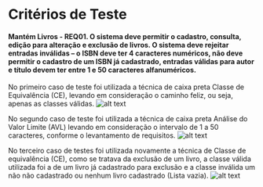 # Critérios de Teste

#### Mantém Livros - REQ01. O sistema deve permitir o cadastro, consulta, edição para alteração e exclusão de livros. O sistema deve rejeitar entradas inválidas – o ISBN deve ter 4 caracteres numéricos, não deve permitir o cadastro de um ISBN já cadastrado, entradas válidas para autor e título devem ter entre 1 e 50 caracteres alfanuméricos. 

No primeiro caso de teste foi utilizada a técnica de caixa preta Classe de Equivalência (CE), levando em consideração o caminho feliz, ou seja, apenas as classes válidas.
![alt text](https://github.com/AlanGustav0/Testes-Unitarios-Selenium-IDE/blob/master/REQ01-CT01.JPG)

No segundo caso de teste foi utilizada a técnica de caixa preta Análise do Valor Limite (AVL) levando em consideração o intervalo de 1 a 50 caracteres, conforme o levantamento de requisitos.
![alt text](https://github.com/AlanGustav0/Testes-Unitarios-Selenium-IDE/blob/master/REQ01-CT02.JPG)

No terceiro caso de testes foi utilizada novamente a técnica de Classe de equivalência (CE), como se tratava da exclusão de um livro, a classe válida utilizada foi a de um livro já cadastrado para exclusão e a classe inválida um não não cadastrado ou nenhum livro cadastrado (Lista vazia).
![alt text](https://github.com/AlanGustav0/Testes-Unitarios-Selenium-IDE/blob/master/REQ01-CT03.JPG)
